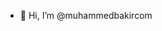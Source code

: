 - 👋 Hi, I’m @muhammedbakircom

<!---
muhammedbakircom/muhammedbakircom is a ✨ special ✨ repository because its `README.md` (this file) appears on your GitHub profile.
You can click the Preview link to take a look at your changes.
--->
